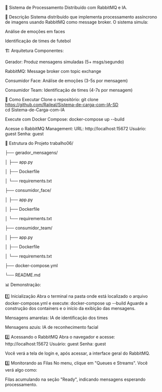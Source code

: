 🧠 Sistema de Processamento Distribuído com RabbitMQ e IA.


📝 Descrição
Sistema distribuído que implementa processamento assíncrono de imagens usando RabbitMQ como message broker.
O sistema simula:

Análise de emoções em faces

Identificação de times de futebol

🏗️ Arquitetura
Componentes:

Gerador: Produz mensagens simuladas (5+ msgs/segundo)

RabbitMQ: Message broker com topic exchange

Consumidor Face: Análise de emoções (3-5s por mensagem)

Consumidor Team: Identificação de times (4-7s por mensagem)

🚀 Como Executar
Clone o repositório:
git clone https://github.com/Raileal/Sistema-de-carga-com-IA-SD  
cd Sistema-de-Carga-com-IA  

Execute com Docker Compose:
docker-compose up --build  

Acesse o RabbitMQ Management:
URL: http://localhost:15672
Usuário: guest
Senha: guest

📁 Estrutura do Projeto
trabalho06/

├── gerador_mensagens/

│   ├── app.py            

│   ├── Dockerfile

│   └── requirements.txt

├── consumidor_face/

│   ├── app.py             

│   ├── Dockerfile

│   └── requirements.txt

├── consumidor_team/

│   ├── app.py             

│   ├── Dockerfile

│   └── requirements.txt

├── docker-compose.yml    

└── README.md

📊 Demonstração:

1️⃣ Inicialização
Abra o terminal na pasta onde está localizado o arquivo docker-compose.yml e execute:
docker-compose up --build
Aguarde a construção dos containers e o início da exibição das mensagens.

Mensagens amarelas: IA de identificação dos times

Mensagens azuis: IA de reconhecimento facial

2️⃣ Acessando o RabbitMQ
Abra o navegador e acesse: http://localhost:15672
Usuário: guest
Senha: guest

Você verá a tela de login e, após acessar, a interface geral do RabbitMQ.

3️⃣ Monitorando as Filas
No menu, clique em "Queues e Streams".
Você verá algo como:

Filas acumulando na seção "Ready", indicando mensagens esperando processamento.

